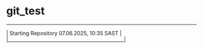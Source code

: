 # git_test
__________________________________________________
|   Starting Repository 07.06.2025, 10:35 SAST   |
|________________________________________________|

